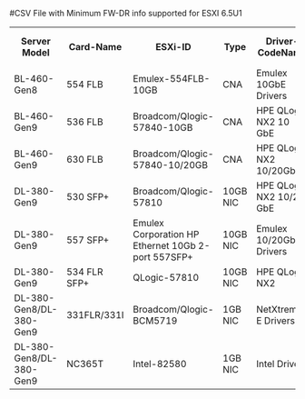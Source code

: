 
#CSV File with Minimum FW-DR info supported for ESXI 6.5U1


<table>
  <tr>
    <th>Server Model</th>
    <th>Card-Name</th>
    <th>ESXi-ID</th>
    <th>Type</th>
    <th>Driver-CodeName</th>
    <th>Firmware</th>
    <th>NW-Driver-Type</th>
    <th>NW-Driver-Version</th>
    <th>FC-Driver-Type</th>
    <th>FC-Driver-Version</th>
  </tr>
  <tr>
    <td>BL-460-Gen8</td>
    <td>554 FLB</td>
    <td>Emulex-554FLB-10GB</td>
    <td>CNA</td>
    <td>Emulex 10GbE Drivers</td>
    <td>11.1.183.23</td>
    <td>elxnet</td>
    <td>11.1.196.3</td>
    <td>lpfc</td>
    <td>11.1.257.1</td>
  </tr>
  <tr>
    <td>BL-460-Gen9</td>
    <td>536 FLB</td>
    <td>Broadcom/Qlogic-57840-10GB</td>
    <td>CNA</td>
    <td>HPE QLogic NX2 10 GbE</td>
    <td>7.15.97</td>
    <td>QFLE3</td>
    <td>1.0.60.0-1OEM.650</td>
    <td>QFLE3F</td>
    <td>1.0.45.0-1OEM.650</td>
  </tr>
  <tr>
    <td>BL-460-Gen9</td>
    <td>630 FLB</td>
    <td>Broadcom/Qlogic-57840-10/20GB</td>
    <td>CNA</td>
    <td>HPE QLogic NX2 10/20GbE</td>
    <td>7.15.97</td>
    <td>QFLE3</td>
    <td>1.0.60.0-1OEM.650</td>
    <td>QFLE3F</td>
    <td>1.0.45.0-1OEM.650</td>
  </tr>
  <tr>
    <td>DL-380-Gen9</td>
    <td>530 SFP+</td>
    <td>Broadcom/Qlogic-57810</td>
    <td>10GB NIC</td>
    <td>HPE QLogic NX2 10/20 GbE</td>
    <td>7.15.97</td>
    <td>QFLE3</td>
    <td>1.0.60.0-1OEM.650</td>
    <td>NA</td>
    <td>NA</td>
  </tr>
  <tr>
    <td>DL-380-Gen9</td>
    <td>557 SFP+</td>
    <td>Emulex Corporation HP Ethernet 10Gb 2-port 557SFP+</td>
    <td>10GB NIC</td>
    <td>Emulex 10/20GbE Drivers</td>
    <td>11.4.1231.6</td>
    <td>elxnet</td>
    <td>11.4.1205.0.</td>
    <td>NA</td>
    <td>NA</td>
  </tr>
  <tr>
    <td>DL-380-Gen9</td>
    <td>534 FLR SFP+</td>
    <td>QLogic-57810</td>
    <td>10GB NIC</td>
    <td>HPE QLogic NX2</td>
    <td>7.15.97</td>
    <td>QFLE3</td>
    <td>1.0.60.0-1OEM.650</td>
    <td>NA</td>
    <td>NA</td>
  </tr>
  <tr>
    <td>DL-380-Gen8/DL-380-Gen9</td>
    <td>331FLR/331I</td>
    <td>Broadcom/Qlogic-BCM5719</td>
    <td>1GB NIC</td>
    <td>NetXtreme-E Drivers.</td>
    <td>bc 1.46 ncsi 1.4.18.0</td>
    <td>ntg3</td>
    <td>4.1.2.0</td>
    <td>NA</td>
    <td>NA</td>
  </tr>
  <tr>
    <td>DL-380-Gen8/DL-380-Gen9</td>
    <td>NC365T</td>
    <td>Intel-82580</td>
    <td>1GB NIC</td>
    <td>Intel Drivers</td>
    <td>3.29.0:0x8000027a</td>
    <td>igbn</td>
    <td>1.4.1</td>
    <td>NA</td>
    <td>NA</td>
  </tr>
</table>

